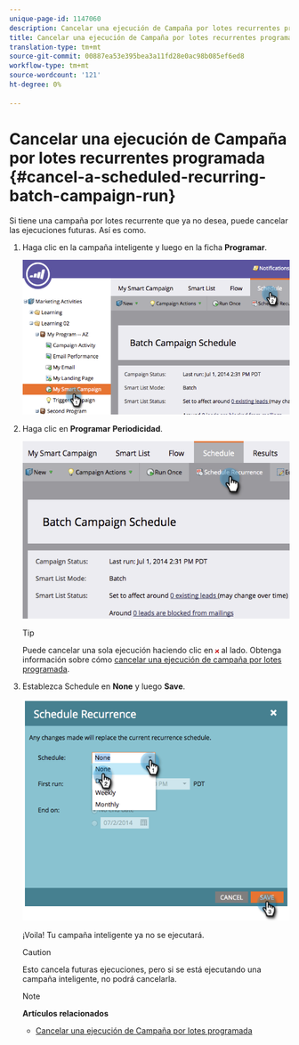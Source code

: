 ```yaml
---
unique-page-id: 1147060
description: Cancelar una ejecución de Campaña por lotes recurrentes programada - Documentos de marketing - Documentación del producto
title: Cancelar una ejecución de Campaña por lotes recurrentes programada
translation-type: tm+mt
source-git-commit: 00887ea53e395bea3a11fd28e0ac98b085ef6ed8
workflow-type: tm+mt
source-wordcount: '121'
ht-degree: 0%

---
```



# Cancelar una ejecución de Campaña por lotes recurrentes programada {#cancel-a-scheduled-recurring-batch-campaign-run}

Si tiene una campaña por lotes recurrente que ya no desea, puede cancelar las ejecuciones futuras. Así es como.

1. Haga clic en la campaña inteligente y luego en la ficha **Programar**.

   ![](assets/image2014-9-22-16-3a44-3a51.png)

1. Haga clic en **Programar** **Periodicidad**.

   ![](assets/image2014-9-22-16-3a44-3a55.png)

   >[!TIP]
   >
   >Puede cancelar una sola ejecución haciendo clic en ![—](assets/image2014-9-22-16-3a45-3a42.png) al lado. Obtenga información sobre cómo [cancelar una ejecución de campaña por lotes programada](cancel-a-scheduled-batch-campaign-run.md).

1. Establezca Schedule en **None** y luego **Save**.

   ![](assets/image2014-9-22-16-3a45-3a56.png)

   ¡Voila! Tu campaña inteligente ya no se ejecutará.

   >[!CAUTION]
   >
   >Esto cancela futuras ejecuciones, pero si se está ejecutando una campaña inteligente, no podrá cancelarla.

   >[!NOTE]
   >
   >**Artículos relacionados**
   >
   >    
   >    
   >    * [Cancelar una ejecución de Campaña por lotes programada](cancel-a-scheduled-batch-campaign-run.md)


